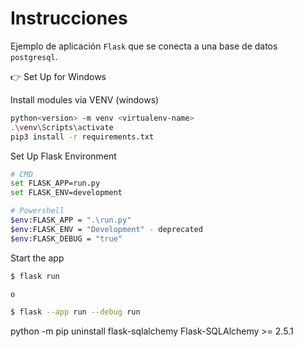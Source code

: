 # Instrucciones

Ejemplo de aplicación `Flask` que se conecta a una base de datos `postgresql`.

👉 Set Up for Windows

Install modules via VENV (windows)

```bash
python<version> -m venv <virtualenv-name>
.\venv\Scripts\activate
pip3 install -r requirements.txt
```

Set Up Flask Environment

```bash
# CMD
set FLASK_APP=run.py
set FLASK_ENV=development

# Powershell
$env:FLASK_APP = ".\run.py"
$env:FLASK_ENV = "Development" - deprecated
$env:FLASK_DEBUG = "true"
```

Start the app

```bash
$ flask run

o

$ flask --app run --debug run
```

python -m pip uninstall flask-sqlalchemy
Flask-SQLAlchemy >= 2.5.1
